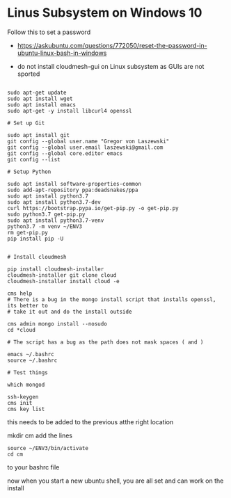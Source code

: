 # Linus Subsystem on Windows 10

Follow this to set a password
* <https://askubuntu.com/questions/772050/reset-the-password-in-ubuntu-linux-bash-in-windows>


* do not install cloudmesh-gui on Linux subsystem as GUIs are not sported

```

sudo apt-get update
sudo apt install wget
sudo apt install emacs
sudo apt-get -y install libcurl4 openssl

# Set up Git

sudo apt install git
git config --global user.name "Gregor von Laszewski"
git config --global user.email laszewski@gmail.com
git config --global core.editor emacs
git config --list

# Setup Python

sudo apt install software-properties-common
sudo add-apt-repository ppa:deadsnakes/ppa
sudo apt install python3.7
sudo apt install python3.7-dev
curl https://bootstrap.pypa.io/get-pip.py -o get-pip.py
sudo python3.7 get-pip.py
sudo apt install python3.7-venv
python3.7 -m venv ~/ENV3
rm get-pip.py
pip install pip -U


# Install cloudmesh

pip install cloudmesh-installer
cloudmesh-installer git clone cloud
cloudmesh-installer install cloud -e

cms help
# There is a bug in the mongo install script that installs openssl, its better to
# take it out and do the install outside

cms admin mongo install --nosudo
cd *cloud

# The script has a bug as the path does not mask spaces ( and )
  
emacs ~/.bashrc
source ~/.bashrc

# Test things

which mongod
 
ssh-keygen
cms init
cms key list
``` 


this needs to be added to the previous atthe right location

mkdir cm
add the lines 

```
source ~/ENV3/bin/activate
cd cm
```

to your bashrc file

now when you start a new ubuntu shell, you are all set and can work on the install


